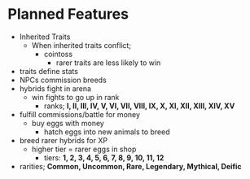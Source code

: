 # Planned Features
- Inherited Traits
  - When inherited traits conflict;
    - cointoss
      - rarer traits are less likely to win
- traits define stats
- NPCs commission breeds
- hybrids fight in arena
  - win fights to go up in rank
    - ranks; __I, II, III, IV, V, VI, VII, VIII, IX, X, XI, XII, XIII, XIV, XV__
- fulfill commissions/battle for money
  - buy eggs with money
    - hatch eggs into new animals to breed
- breed rarer hybrids for XP
  - higher tier = rarer eggs in shop
    - tiers: __1, 2, 3, 4, 5, 6, 7, 8, 9, 10, 11, 12__
- rarities; __Common, Uncommon, Rare, Legendary, Mythical, Deific__